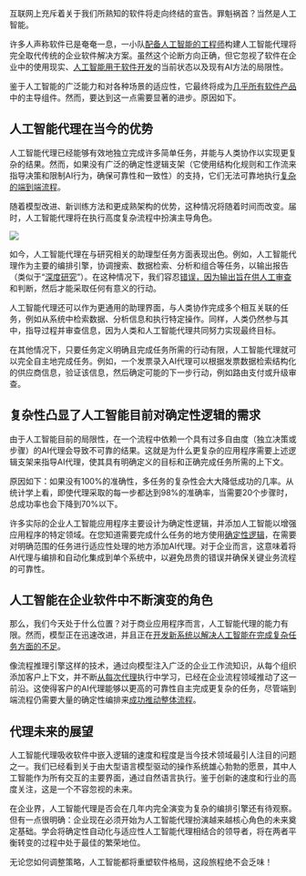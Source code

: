 互联网上充斥着关于我们所熟知的软件将走向终结的宣告。罪魁祸首？当然是人工智能。

许多人声称软件已是奄奄一息，一小队[配备人工智能的工程师](https://www.forbes.com/sites/quickerbettertech/2025/01/26/business-tech-news-zuckerberg-says-ai-will-replace-mid-level-engineers-soon/)构建人工智能代理将完全取代传统的企业软件解决方案。虽然这个论断方向正确，但它忽视了软件在企业中的使用现实、[人工智能用于软件开发](https://metr.org/blog/2025-07-10-early-2025-ai-experienced-os-dev-study/)的当前状态以及现有AI方法的局限性。

鉴于人工智能的广泛能力和对各种场景的适应性，它最终将成为[几乎所有软件产品](https://thenewstack.io/the-risks-of-decomposing-software-components/)中的主导组件。然而，要达到这一点需要显著的进步。原因如下。

## **人工智能代理在当今的优势**

人工智能代理已经能够有效地独立完成许多简单任务，并能与人类协作以实现更复杂的结果。然而，如果没有广泛的确定性逻辑支架（它使用结构化规则和工作流来指导决策和限制AI行为，确保可靠性和一致性）的支持，它们无法可靠地执行[复杂的端到端流程](https://thenewstack.io/meet-cadence-workflow-engine-for-taming-complex-processes/)。

随着模型改进、新训练方法和更成熟架构的优势，这种情况将随着时间而改变。届时，人工智能代理将在执行高度复杂流程中扮演主导角色。

[![](https://cdn.thenewstack.io/media/2025/10/485b03d1-image1-1024x495.png)](https://cdn.thenewstack.io/media/2025/10/485b03d1-image1-1024x495.png)

如今，人工智能代理在与研究相关的助理型任务方面表现出色。例如，人工智能代理作为主要的编排引擎，协调搜索、数据检索、分析和组合等任务，以输出报告（类似于“[深度研究](https://openai.com/index/introducing-deep-research/)”）。在这种情况下，我们容忍[错误，因为输出旨在供人工审查](https://thenewstack.io/the-need-to-decouple-human-error-from-incident-response/)和判断，然后才能采取任何有意义的行动。

人工智能代理还可以作为更通用的助理界面，与人类协作完成多个相互关联的任务，例如从系统中检索数据、分析信息和执行特定操作。同样，人类仍然参与其中，指导过程并审查信息，因为人类和人工智能代理共同努力实现最终目标。

在其他情况下，只要任务定义明确且完成任务所需的行动有限，人工智能代理就可以完全自主地完成任务。例如，一个发票录入AI代理可以根据发票数据检索结构化的供应商信息，验证该信息，然后确定可能的下一步行动，例如路由支付或升级审查。

## **复杂性凸显了人工智能目前对确定性逻辑的需求**

由于人工智能目前的局限性，在一个流程中依赖一个具有过多自由度（独立决策或步骤）的AI代理会导致不可靠的结果。这就是为什么更复杂的应用程序需要上述逻辑支架来指导AI代理，使其具有明确定义的目标和正确完成任务所需的上下文。

原因如下：如果没有100%的准确性，多任务的复杂性会大大降低成功的几率。从统计学上看，即使代理采取的每一步都达到98%的准确率，当需要20个步骤时，总成功率也会下降到70%以下。

许多实际的企业人工智能应用程序主要设计为确定性逻辑，并添加人工智能以增强应用程序的特定领域。在您知道需要完成什么任务的地方使用[确定性逻辑](https://thenewstack.io/what-developers-need-to-know-about-business-logic-attacks/)，在需要对明确范围的任务进行适应性处理的地方添加AI代理。对于企业而言，这意味着将AI代理与编排和自动化集成到单个系统中，以避免昂贵的错误并确保关键业务流程的可靠性。

## **人工智能在企业软件中不断演变的角色**

那么，我们今天处于什么位置？对于商业应用程序而言，人工智能代理的能力有限。然而，模型正在迅速改进，并且正在[开发新系统以解决人工智能在完成复杂任务方面的不足](https://thenewstack.io/is-ai-the-antidote-to-software-development-complexity/)。

像流程推理引擎这样的技术，通过向模型注入广泛的企业工作流知识，从每个组织添加客户上下文，并不断[从每次代理](https://thenewstack.io/beyond-dx-developers-must-now-learn-agent-experience-ax/)执行中学习，已经在企业流程领域推动了这一前沿。这使得客户的AI代理能够以更高的可靠性自主完成更复杂的任务，尽管端到端流程仍需要大量的确定性编排来[成功推动整体流程](https://thenewstack.io/four-best-practices-to-drive-successful-adoption-of-ci-cd/)。

## **代理未来的展望**

人工智能代理吸收软件中嵌入逻辑的速度和程度是当今技术领域最引人注目的问题之一。我们已经看到关于由大型语言模型驱动的操作系统雄心勃勃的愿景，其中人工智能作为所有交互的主要界面，通过自然语言执行。鉴于创新的速度和行业的高度关注，这是一个不容忽视的未来。

在企业界，人工智能代理是否会在几年内完全演变为复杂的编排引擎还有待观察。但有一点很明确：企业现在必须开始为人工智能代理扮演越来越核心角色的未来奠定基础。学会将确定性自动化与适应性人工智能代理相结合的领导者，将在两者平衡转变的过程中处于最佳的繁荣地位。

无论您如何调整策略，人工智能都将重塑软件格局，这段旅程绝不会乏味！